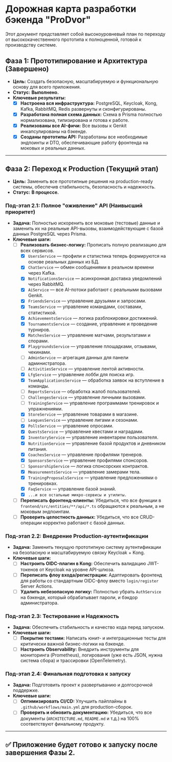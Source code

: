 # Дорожная карта разработки бэкенда "ProDvor"

Этот документ представляет собой высокоуровневый план по переходу от высококачественного прототипа к полноценной, готовой к производству системе.

## Фаза 1: Прототипирование и Архитектура (Завершено)
-   **Цель:** Создать безопасную, масштабируемую и функциональную основу для всего приложения.
-   **Статус:** **Выполнено.**
-   **Ключевые результаты:**
    -   [x] **Настроена вся инфраструктура:** PostgreSQL, Keycloak, Kong, Kafka, RabbitMQ, Redis развернуты и сконфигурированы.
    -   [x] **Разработана полная схема данных:** Схема в Prisma полностью нормализована, типизирована и готова к работе.
    -   [x] **Реализованы все AI-фичи:** Все вызовы к Genkit инкапсулированы на бэкенде.
    -   [x] **Созданы прототипы API:** Разработаны все необходимые эндпоинты и DTO, обеспечивающие работу фронтенда на моковых и реальных данных.

---

## Фаза 2: Переход к Production (Текущий этап)
-   **Цель:** Заменить все прототипные решения на production-ready системы, обеспечив стабильность, безопасность и надежность.
-   **Статус:** **В процессе.**

### Под-этап 2.1: Полное "оживление" API (Наивысший приоритет)
-   **Задача:** Полностью искоренить все моковые (тестовые) данные и заменить их на реальные API-вызовы, взаимодействующие с базой данных PostgreSQL через Prisma.
-   **Ключевые шаги:**
    -   [ ] **Реализовать бизнес-логику:** Прописать полную реализацию для всех сервисов.
        - [x] `UsersService` — профили и статистика теперь формируются на основе реальных данных из БД.
        - [x] `ChatService` — обмен сообщениями в реальном времени через Kafka.
        - [x] `NotificationsService` — асинхронная доставка уведомлений через RabbitMQ.
        - [x] `AiService` — все AI-потоки работают с реальными вызовами Genkit.
        - [x] `FriendsService` — управление друзьями и запросами.
        - [x] `TeamsService` — управление командами, составами, статистикой.
        - [x] `AchievementsService` — логика разблокировки достижений.
        - [x] `TournamentsService` — создание, управление и проведение турниров.
        - [x] `MatchesService` — управление матчами, результатами и спорами.
        - [x] `PlaygroundsService` — управление площадками, отзывами, чекинами.
        - [ ] `AdminService` — агрегация данных для панели администратора.
        - [ ] `ActivitiesService` — управление лентой активности.
        - [x] `LfgService` — управление лобби для поиска игр.
        - [x] `TeamApplicationsService` — обработка заявок на вступление в команды.
        - [ ] `ReportsService` — обработка жалоб пользователей.
        - [ ] `ChallengesService` — управление личными вызовами.
        - [ ] `TrainingService` — управление программами тренировок и упражнениями.
        - [x] `StoreService` — управление товарами в магазине.
        - [ ] `LeaguesService` — управление лигами и сезонами.
        - [x] `PollsService` — управление опросами.
        - [x] `QuestsService` — управление квестами и наградами.
        - [x] `InventoryService` — управление инвентарем пользователя.
        - [x] `NutritionService` — управление базой продуктов и дневником питания.
        - [x] `CoachesService` — управление профилями тренеров.
        - [x] `SponsorsService` — управление профилями спонсоров.
        - [ ] `SponsorshipService` — логика спонсорских контрактов.
        - [x] `MeasurementsService` — управление замерами тела.
        - [x] `TrainingProposalsService` — управление предложениями о тренировках.
        - [x] `FaqService` — управление базой знаний.
        - [x] `...и все остальные микро-сервисы и утилиты.`
    -   [ ] **Переписать фронтенд-клиенты:** Убедиться, что все функции в `frontend/src/entities/**/api/*.ts` обращаются к реальным, а не моковым эндпоинтам.
    -   [ ] **Проверить целостность данных:** Убедиться, что все CRUD-операции корректно работают с базой данных.

### Под-этап 2.2: Внедрение Production-аутентификации
-   **Задача:** Заменить текущую прототипную систему аутентификации на безопасную и масштабируемую связку Keycloak + Kong.
-   **Ключевые шаги:**
    -   [ ] **Настроить OIDC-плагин в Kong:** Обеспечить валидацию JWT-токенов от Keycloak на уровне API-шлюза.
    -   [ ] **Переписать флоу входа/регистрации:** Адаптировать фронтенд для работы со стандартным OIDC-флоу вместо `login/register` Server Actions.
    -   [ ] **Удалить небезопасную логику:** Полностью убрать `AuthService` на бэкенде, который обрабатывает пароли, и бэкдор администратора.

### Под-этап 2.3: Тестирование и Надежность
-   **Задача:** Обеспечить стабильность и качество кода перед запуском.
-   **Ключевые шаги:**
    -   [ ] **Покрытие тестами:** Написать юнит- и интеграционные тесты для критически важной бизнес-логики на бэкенде.
    -   [ ] **Настроить Observability:** Внедрить инструменты для мониторинга (Prometheus), логирования (уже есть JSON, нужна система сбора) и трассировки (OpenTelemetry).

### Под-этап 2.4: Финальная подготовка к запуску
-   **Задача:** Подготовить проект к развертыванию и долгосрочной поддержке.
-   **Ключевые шаги:**
    -   [ ] **Оптимизировать CI/CD:** Улучшить пайплайны в `.github/workflows/main.yml` для production-сборок.
    -   [ ] **Проверить и обновить документацию:** Убедиться, что все документы (`ARCHITECTURE.md`, `README.md` и т.д.) на 100% соответствуют финальному продукту.

---

## ✅ Приложение будет готово к запуску после завершения Фазы 2.
